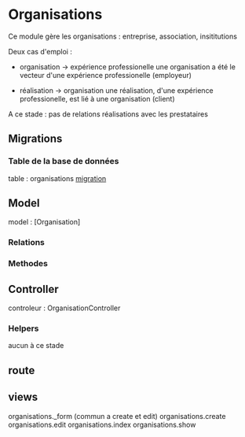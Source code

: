 # Organisations
Ce module gère les organisations : entreprise, association, insititutions

Deux cas d'emploi : 
- organisation -> expérience professionelle
une organisation a été le vecteur d'une expérience professionelle (employeur)

- réalisation -> organisation
une réalisation, d'une expérience professionelle, est lié à une organisation (client)

A ce stade : pas de relations réalisations avec les prestataires


## Migrations
### Table de la base de données
table : organisations
[migration](#)

## Model
model : [Organisation]

### Relations

### Methodes

## Controller
controleur : OrganisationController

### Helpers
aucun à ce stade

## route 

## views
organisations._form  (commun a create et edit)
organisations.create
organisations.edit
organisations.index
organisations.show

<!-- 


## Outils
### command artisan
### seeder
-->


